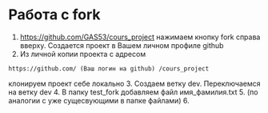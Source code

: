 Работа с fork
=============

1. https://github.com/GAS53/cours_project нажимаем кнопку fork
справа вверху. Создается проект в Вашем личном профиле github
2. Из личной копии проекта с адресом 

```https://github.com/ (Ваш логин на github) /cours_project```

клонируем проект себе локально
3. Создаем ветку dev. Переключаемся на ветку dev
4. В папку test_fork добавляем файл имя_фамилия.txt 
5. (по аналогии с уже сущесвующими в папке файлами)
6. 